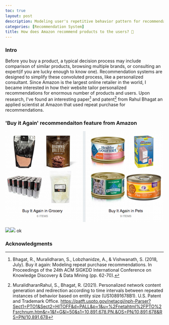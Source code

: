 ```yaml
---
toc: true
layout: post
description: Modeling user's repetitive behavior pattern for recommendation system
categories: [Recommendation System]
title: How does Amazon recommend products to the users? 🔎
---
```

### Intro

Before you buy a product, a typical decision process may include comparison of similar products, browsing multiple brands, or consulting an expert(if you are lucky enough to know one). Recommendation systems are designed to simplify these convoluted process, like a personalized consultant. Since Amazon is the largest online retailer in the world, I became interested in how their website tailor personalized recommendations for enormous number of products and users. Upon research, I've found an interesting paper[^1] and patent[^2] from Rahul Bhagat an applied scientist at Amazon that used repeat purchase for recommendations.




### 'Buy it Again' recommendaiton feature from Amazon
![bia](https://github.com/repoofideas/blog/blob/master/images/amazon/bia.png)


<img src="https://render.githubusercontent.com/render/math?math=P_{A_{i}}\left(t_{k+1}=t \mid t_{1,}, t_{2,}, t_{3}, \ldots t_{k}\right)"> 
ok
<img src="https://render.githubusercontent.com/render/math?math=e^{i \pi} = -1" style="float:left">

### Acknowledgments
[^1]:Bhagat, R., Muralidharan, S., Lobzhanidze, A., & Vishwanath, S. (2018, July). Buy it again: Modeling repeat purchase recommendations. In Proceedings of the 24th ACM SIGKDD International Conference on Knowledge Discovery & Data Mining (pp. 62-70).
[^2]:MuralidharanRahul, S., Bhagat, R. (2021). Personalized network content generation and redirection according to time intervals between repeated instances of behavior based on entity size (US10891678B1). U.S. Patent and Trademark Office. https://patft.uspto.gov/netacgi/nph-Parser?Sect1=PTO1&Sect2=HITOFF&d=PALL&p=1&u=%2Fnetahtml%2FPTO%2Fsrchnum.htm&r=1&f=G&l=50&s1=10,891,678.PN.&OS=PN/10,891,678&RS=PN/10,891,678

